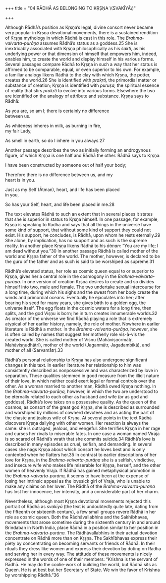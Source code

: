 +++
title = "04 RĀDHĀ AS BELONGING TO KṚṢṆA \\(SVAKĪYĀ\\)"

+++

Although Rādhā’s position as Kṛṣṇa’s legal, divine consort never became very popular in Kṛṣṇa devotional movements, there is a sustained rendition of Kṛṣṇa mythology in which Rādhā is cast in this role. The *Brahma-vaivarta-purāṇa* assumes Rādhā’s status as a goddess.25 She is inextricably associated with Kṛṣṇa philosophically as his *śakti,* as his underlying power or that dimension of himself that empowers him, indeed, enables him, to create the world and display himself in his various forms. Several passages compare Rādhā to Kṛṣṇa in such a way that her status is affirmed to be comparable, equal, or even superior to his own. For example, a familiar analogy likens Rādhā to the clay with which Kṛṣṇa, the potter, creates the world.26 She is identified with *prakṛti,* the primordial matter or substance of creation; Kṛṣṇa is identified with *puruṣa,* the spiritual essence of reality that stirs *prakṛti* to evolve into various forms. Elsewhere the two are identified on the analogy of attribute and substance. Kṛṣṇa says to Rādhā:



As you are, so am I; there is certainly no difference  
between us.

As whiteness inheres in milk, as burning in fire,  
my fair Lady,

As smell in earth, so do I inhere in you always.27

Another passage describes the two as initially forming an androgynous figure, of which Kṛṣṇa is one half and Rādhā the other. Rādhā says to Kṛṣṇa:



I have been constructed by someone out of half your body;

Therefore there is no difference between us, and my  
heart is in you.

Just as my Self \(Ātman\), heart, and life has been placed  
in you,

So has your Self, heart, and life been placed in me.28

The text elevates Rādhā to such an extent that in several places it states that she is superior in status to Kṛṣṇa himself. In one passage, for example, Kṛṣṇa is speaking to Rādhā and says that all things in the universe have some kind of support, that without some kind of support they could not exist. His support, he concludes, is Rādhā, upon whom he rests eternally.29 She alone, by implication, has no support and as such is the supreme reality. In another place Kṛṣṇa likens Rādhā to his *ātman:* “You are my life; I am dead without you.”30 In another passage Rādhā is called mother of the world and Kṛṣṇa father of the world. The mother, however, is declared to be the guru of the father and as such is said to be worshiped as supreme.31

Rādhā’s elevated status, her role as cosmic queen equal to or superior to Kṛṣṇa, gives her a central role in the cosmogony in the *Brahma-vaivarta-purāṇa.* In one version of creation Kṛṣṇa desires to create and so divides himself into two, male and female. The two undertake sexual intercourse for a long time, during which his sighs and the sweat from her body create the winds and primordial oceans. Eventually he ejaculates into her; after bearing his seed for many years, she gives birth to a golden egg, the universe itself. The egg floats in the cosmic waters for a long time, then splits, and the god Viṣṇu is born; he in turn creates innumerable worlds.32 As creator of the universe we find Rādhā playing a role that is extremely atypical of her earlier history, namely, the role of mother. Nowhere in earlier literature is Rādhā a mother. In the *Brahma-vaivarta-purāṇa,* however, she is often called by names that suggest her motherly role vis-à-vis the created world. She is called mother of Visnu \(Mahāviṣṇormātṛ, Mahāviṣṇudhātrī\), mother of the world \(Jaganmātr, Jagadambikā\), and mother of all \(Sarvamātr\).33

Rādhā’s personal relationship to Kṛṣṇa has also undergone significant changes in this text. In earlier literature her relationship to him was consistently described as nonpossessive and was characterized by love in separation. These qualities stemmed in good measure from the illicit nature of their love, in which neither could exert legal or formal controls over the other. As a woman married to another man, Rādhā owed Kṛṣṇa nothing. In the *Brahma-vaivarta-purāṇa,* however, in which the two are understood to be eternally related to each other as husband and wife \(or as god and goddess\), Rādhā’s love takes on a possessive quality. As the queen of the cosmos, as consort of the great god Kṛṣṇa, she is described as surrounded and worshiped by millions of cowherd devotees and as acting the part of the chaste and jealous wife of Kṛṣṇa. At several points in the text Rādhā discovers Kṛṣṇa dallying with other women. Her reaction is always the same: she is outraged, jealous, and vengeful. She terrifies Kṛṣṇa in her rage and curses her rivals to miserable fates. In one case a woman named Virājā is so scared of Rādhā’s wrath that she commits suicide.34 Rādhā’s love is described in many episodes as cruel, selfish, and demanding. In several cases she nags Kṛṣṇa about which consort he loves best and is only contented when he flatters her.35 In contrast to earlier descriptions of her love for Kṛṣṇa, in the *Brahma-vaivarta-purāṇa* she is a selfish, vindictive, and insecure wife who makes life miserable for Kṛṣṇa, herself, and the other women of heavenly Vraja. If Rādhā has gained metaphysical promotion in the *Brahma-vaivarta-purāṇa,* it seems to have been at the expense of losing her intrinsic appeal as the lovesick girl of Vraja, who is unable to make any claims on her lover. The Rādhā of the *Brahma-vaivarta-purana* has lost her innocence, her intensity, and a considerable part of her charm.

Nevertheless, although most Kṛṣṇa devotional movements rejected this portrait of Rādhā as *svakīyā* \(the text is undoubtedly quite late, dating from the fifteenth or sixteenth century\), a few small groups revere Rādhā in her role as cosmic queen. Both the Rādhāvallabhins and the Sakhībhavas, movements that arose sometime during the sixteenth century in and around Brindaban in North India, place Rādhā in a position similar to her position in the *Brahma-vaivarta-purāṇa.* The Rādhāvallabhins in their actual devotion concentrate on Rādhā more than on Kṛṣṇa. The Sakhībhavas express their piety by concentrating on becoming servants or friends of Rādhā. In their rituals they dress like women and express their devotion by doting on Rādhā and serving her in every way. The attitude of these movements is nicely expressed in the words of one of their members: “Krishna is the servant of Rādhā. He may do the coolie-work of building the world, but Rādhā sits as Queen. He is at best but her Secretary of State. We win the favor of Krishna by worshipping Rādhā.”36



